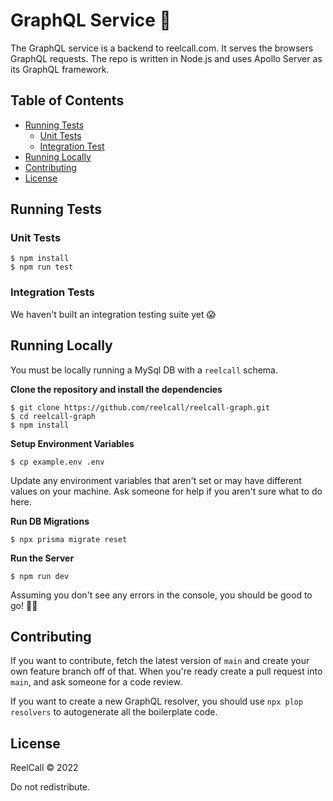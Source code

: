 # GraphQL Service 🚀

The GraphQL service is a backend to reelcall.com. It serves the browsers GraphQL requests. The repo is written in Node.js and uses Apollo Server as its GraphQL framework.

## Table of Contents

* [Running Tests](#running-tests)
  * [Unit Tests](#unit-tests)
  * [Integration Test](#integration-tests)
* [Running Locally](#running-locally)
* [Contributing](#contributing)
* [License](#license)

## Running Tests

### Unit Tests

```shell
$ npm install
$ npm run test
```

### Integration Tests

We haven't built an integration testing suite yet 😱

## Running Locally

You must be locally running a MySql DB with a `reelcall` schema.

**Clone the repository and install the dependencies**

```shell
$ git clone https://github.com/reelcall/reelcall-graph.git
$ cd reelcall-graph
$ npm install
```

**Setup Environment Variables**

```shell
$ cp example.env .env
```

Update any environment variables that aren't set or may have different values on your machine. Ask someone for help if you aren't sure what to do here.

**Run DB Migrations**

```shell
$ npx prisma migrate reset
```

**Run the Server**

```shell
$ npm run dev
```

Assuming you don't see any errors in the console, you should be good to go! 🎊🎊

<!-- TODO add a section explaining the code -->
<!-- ## Directory Structure -->

## Contributing

If you want to contribute, fetch the latest version of `main` and create your own feature branch off of that. When you're ready create a pull request into `main`, and ask someone for a code review.

If you want to create a new GraphQL resolver, you should use `npx plop resolvers` to autogenerate all the boilerplate code.

## License

ReelCall © 2022

Do not redistribute.

